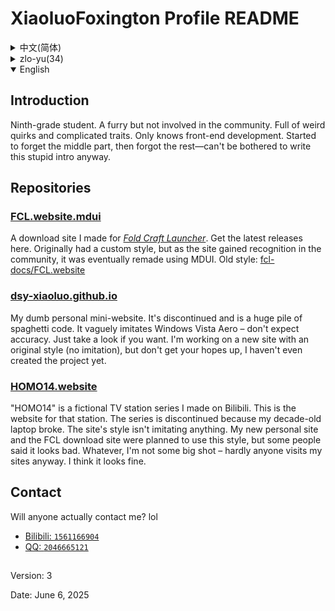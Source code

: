 # XiaoluoFoxington Profile README

<details>

<summary>中文(简体)</summary>

## 介绍

初三学生。是个furry，但不混圈。一堆怪癖，成分复杂。只会前端。中间忘了，后面忘了，我才懒得写这个破介绍呢。

## 仓库

### [FCL.website.mdui](https://github.com/XiaoluoFoxington/FCL.website.mdui)

我为 [《Fold Craft Launcher》](https://github.com/FCL-Team/FoldCraftLauncher) 制作的下载站。可以在这里下载到最新发行版。和HOMO14的网站一样，原创样式，但是由于这个下载站在社区中越来越知名，最终重制为MDUI了。旧版样式：[fcl-docs/FCL.website](https://github.com/fcl-docs/FCL.website)

### [dsy-xiaoluo.github.io](https://github.com/XiaoluoFoxington/dsy-xiaoluo.github.io)

我的傻逼个人小网站，已经停更了，是一大坨屎山，因为模仿了 Windows Vista Aero，还原度不高，随便看看就行了。我正在写一个新的网站，样式什么都不仿，但也不要期待，因为我连项目工程也没新建。

### [HOMO14.website](https://github.com/XiaoluoFoxington/HOMO14.website)

“HOMO14”是我在 B 站上制作的架空电视台系列视频，这是这个架空电视台的网站。由于我的 10 年高龄笔记本已经坏了，所以这个系列也停更了。不过这个网站的样式没有仿照任何东西，我的新个人网站和FCL下载站也计划使用这个样式，不过有人吐槽说我的样式难看，管他呢，我又不是什么大人物，平常都没多少人访问我的网站，我觉得好看就够了。

## 联系

真的有人会联系我吗（（（

- [B 站：`1561166904`](https://space.bilibili.com/1561166904)
- [QQ：`2046665121`](https://qm.qq.com/q/7FcjsxM6zK)

##

版本：3

日期：2025年6月6日

</details>

<details>

<summary>zlo-yu(34)</summary>

## zjx'uk

diu'sjrxt-ug. zbj'ge furry, zdjrbuzhp-qr. ryi-dvzgr'pi, rigztf'furza. vvizhvrqm-dr. dvs'jmzwh-le, zhb'mmzwh-le, vworcl lj-de xxzve'ge'po jmzjx ne.

## dchzku

### [FCL.website.mdui](https://github.com/XiaoluoFoxington/FCL.website.mdui)

vwozwz [《Fold Craft Launcher》](https://github.com/FCL-Team/FoldCraftLauncher) zvi'zo-dezxw zlzvj. rke yizzl've lizxw zlzdk'zv-xn bj. rhe HOMO14 dde whzvjryizyh, ryrzid'yh'ui, zdj'uiryb'yuzve'ge'xw zlzvj'zl'ue-qu'vszytrllzyt-virmy, zzv-vsriszvirwz MDUI vle. zjq bjzyh'ui: [fcl-docs/FCL.website](https://github.com/fcl-docs/FCL.website)


### [dsy-xiaoluo.github.io](https://github.com/XiaoluoFoxington/dsy-xiaoluo.github.io)

vwo-de ua-bizgerrf xc'whzvj, vyi-jyrty-gg le, zuiryizdarto ui'uj, dynzwzrmo fh-le Windows Vista Aero, rhr'yrzdu'bu-gk, rsvzbm'kj'kj'jqrxy le. vwozvg'zl xxryizge-xn'de whzvj, zyh'ui uf-me yezbu fh, zdj'yerbuzyk-qizdl, dynzwz worlmzxd'mu-gsrig yermz-xnzjm.

### [HOMO14.website](https://github.com/XiaoluoFoxington/HOMO14.website)

"HOMO14"zui wozzl Bilibili zvi'zo-dezjw-kszdm'uirtlzxi'lx'uirpy, zve'ui've'ge'jw-kszdm'uirtl-de whzvj. ryb'yu wo-de 10 rnm-gkrlm bizji bf'yi-jyzht le, rso yizve'ge'xi'lx yerty-gg le. rbuzgo've'ge whzvj-dezyh'uirmz yb'fhzvk'rfrhr-ds xi, vwo-de'xnzgerrf whzvjrhe FCL zxw zlzvj yezji'hw uizys've'ge'yh'ui, rbuzgo ybrrf turck wo-dezyh'uirnjzkj, vgr-ta ne, vwozybrbuzui uf-mezdarrfzwu, rpy'ih-dvrmz-do ukrrf fhzwf wo-de whzvj, vworjt-de hkzkj'jq'gb-le.

## rlmzxi

dvf de'ybrrfzhvrlmzxi wo-ma...

- [Bilibili：`1561166904`](https://space.bilibili.com/1561166904)
- [QQ：`2046665121`](https://qm.qq.com/q/7FcjsxM6zK)

##

rbj bf: 3

zri-qi: zri6zyt6rnm2025zgsryr

</details>

<details open>

<summary>English</summary>

## Introduction

Ninth-grade student. A furry but not involved in the community. Full of weird quirks and complicated traits. Only knows front-end development. Started to forget the middle part, then forgot the rest—can't be bothered to write this stupid intro anyway.

## Repositories

### [FCL.website.mdui](https://github.com/XiaoluoFoxington/FCL.website.mdui)

A download site I made for [*Fold Craft Launcher*](https://github.com/FCL-Team/FoldCraftLauncher). Get the latest releases here. Originally had a custom style, but as the site gained recognition in the community, it was eventually remade using MDUI. Old style: [fcl-docs/FCL.website](https://github.com/fcl-docs/FCL.website)

### [dsy-xiaoluo.github.io](https://github.com/XiaoluoFoxington/dsy-xiaoluo.github.io)

My dumb personal mini-website. It's discontinued and is a huge pile of spaghetti code. It vaguely imitates Windows Vista Aero – don't expect accuracy. Just take a look if you want. I'm working on a new site with an original style (no imitation), but don't get your hopes up, I haven't even created the project yet.

### [HOMO14.website](https://github.com/XiaoluoFoxington/HOMO14.website)

"HOMO14" is a fictional TV station series I made on Bilibili. This is the website for that station. The series is discontinued because my decade-old laptop broke. The site's style isn't imitating anything. My new personal site and the FCL download site were planned to use this style, but some people said it looks bad. Whatever, I'm not some big shot – hardly anyone visits my sites anyway. I think it looks fine.

## Contact

Will anyone actually contact me? lol

- [Bilibili: `1561166904`](https://space.bilibili.com/1561166904)
- [QQ: `2046665121`](https://qm.qq.com/q/7FcjsxM6zK)

##

Version: 3

Date: June 6, 2025

</details>

